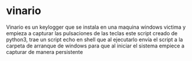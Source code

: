 # vinario
Vinario es un keylogger que se instala en una maquina windows victima y empieza a capturar las pulsaciones de las teclas este script creado de python3, trae un script echo en shell que al ejecutarlo envía el script a la carpeta de arranque de windows para que al iniciar el sistema empiece a capturar de manera persistente
